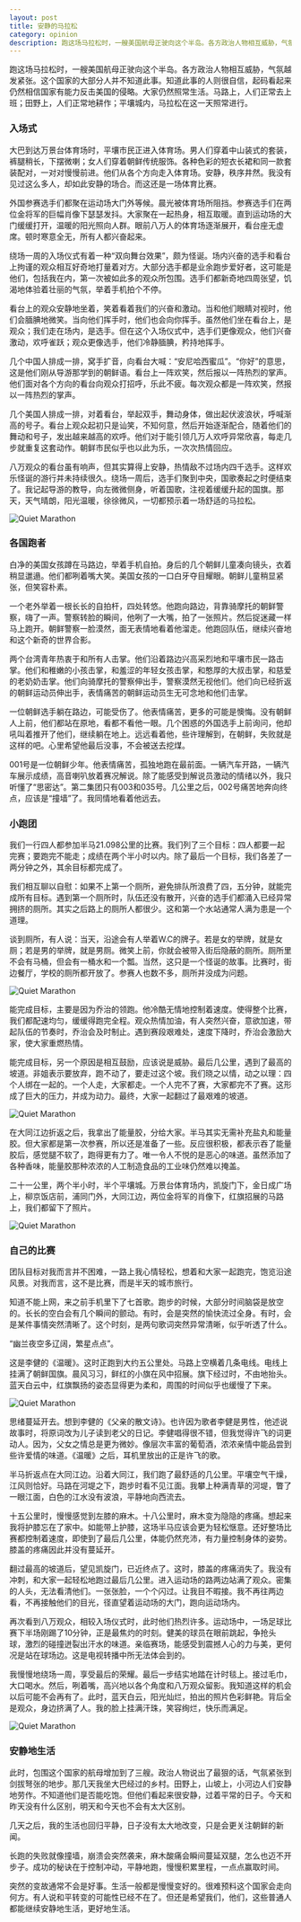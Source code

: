 ```yaml
---
layout: post
title: 安静的马拉松
category: opinion
description: 跑这场马拉松时，一艘美国航母正驶向这个半岛。各方政治人物相互威胁，气氛越发紧张。但这个国家的大部分人并不知道此事。知道此事的人则相当自信，起码看起来仍然相信，这个国家有能力反击美国的侵略。大家仍然照常生活。马路上，人们正常去上班；田野上，人们正常耕作。马拉松在这一天照常进行。
---
```


跑这场马拉松时，一艘美国航母正驶向这个半岛。各方政治人物相互威胁，气氛越发紧张。这个国家的大部分人并不知道此事。知道此事的人则很自信，起码看起来仍然相信国家有能力反击美国的侵略。大家仍然照常生活。马路上，人们正常去上班；田野上，人们正常地耕作；平壤城内，马拉松在这一天照常进行。

### 入场式

大巴到达万景台体育场时，平壤市民正进入体育场。男人们穿着中山装式的套装，裤腿稍长，下摆微喇；女人们穿着朝鲜传统服饰。各种色彩的短衣长裙和同一款套装配对，一对对慢慢前进。他们从各个方向走入体育场。安静，秩序井然。我没有见过这么多人，却如此安静的场合。而这还是一场体育比赛。

外国参赛选手们都聚在运动场大门外等候。晨光被体育场所阻挡。参赛选手们在两位金将军的巨幅肖像下瑟瑟发抖。大家聚在一起热身，相互取暖。直到运动场的大门缓缓打开，温暖的阳光照向人群。眼前八万人的体育场逐渐展开，看台座无虚席。顿时寒意全无，所有人都兴奋起来。

绕场一周的入场仪式有着一种“双向舞台效果”，颇为怪诞。场内兴奋的选手和看台上拘谨的观众相互好奇地打量着对方。大部分选手都是业余跑步爱好者，这可能是他们，包括我在内，第一次被如此多的观众所包围。选手们都新奇地四周张望，饥渴地体验着壮丽的气氛，举着手机拍个不停。

看台上的观众安静地坐着，笑着看着我们的兴奋和激动。当和他们眼睛对视时，他们会腼腆地微笑。当向他们挥手时，他们也会向你挥手。虽然他们坐在看台上，是观众；我们走在场内，是选手。但在这个入场仪式中，选手们更像观众，他们兴奋激动，欢呼雀跃；观众更像选手，他们冷静腼腆，矜持地挥手。

几个中国人排成一排，窝手扩音，向看台大喊：“安尼哈西蜜瓜”。“你好”的意思，这是他们刚从导游那学到的朝鲜语。看台上一阵欢笑，然后报以一阵热烈的掌声。他们面对各个方向的看台向观众打招呼，乐此不疲。每次观众都是一阵欢笑，然报以一阵热烈的掌声。

几个美国人排成一排，对着看台，举起双手，舞动身体，做出起伏波浪状，呼喊渐高的号子。看台上观众起初只是讪笑，不知何意，然后开始逐渐配合，随着他们的舞动和号子，发出越来越高的欢呼。他们对于能引领几万人欢呼异常欣喜，每走几步就重复这套动作。朝鲜市民似乎也以此为乐，一次次热情回应。

八万观众的看台虽有响声，但其实算得上安静，热情敌不过场内四千选手。这样欢乐怪诞的游行并未持续很久。绕场一周后，选手们聚到中央，国歌奏起之时便结束了。我记起导游的教导，向左微微侧身，听着国歌，注视着缓缓升起的国旗。那天，天气晴朗，阳光温暖，徐徐微风，一切都预示着一场舒适的马拉松。

![Quiet Marathon](/images/opinion/Marathon/stadium.JPG)

### 各国跑者

白净的美国女孩蹲在马路边，举着手机自拍。身后的几个朝鲜儿童凑向镜头，衣着稍显邋遢。他们都咧着嘴大笑。美国女孩的一口白牙夺目耀眼。朝鲜儿童稍显紧张，但笑容朴素。

一个老外举着一根长长的自拍杆，四处转悠。他跑向路边，背靠骑摩托的朝鲜警察，嗨了一声。警察转脸的瞬间，他咧了一大嘴，拍了一张照片。然后捉迷藏一样马上跑开。朝鲜警察一脸漠然，面无表情地看着他溜走。他跑回队伍，继续兴奋地和这个新奇的世界合影。

两个台湾青年热衷于和所有人击掌。他们沿着路边兴高采烈地和平壤市民一路击掌。他们和稚嫩的小孩击掌，和羞涩的年轻女孩击掌，和憨厚的大叔击掌，和慈爱的老奶奶击掌。他们向骑摩托的警察伸出手，警察漠然无视他们。他们向已经折返的朝鲜运动员伸出手，表情痛苦的朝鲜运动员生无可念地和他们击掌。

一位朝鲜选手躺在路边，可能受伤了。他表情痛苦，更多的可能是懊悔。没有朝鲜人上前，他们都站在原地，看都不看他一眼。几个困惑的外国选手上前询问，他却吼叫着推开了他们，继续躺在地上。远远看着他，些许理解到，在朝鲜，失败就是这样的吧。心里希望他最后没事，不会被送去挖煤。

001号是一位朝鲜少年。他表情痛苦，孤独地跑在最前面。一辆汽车开路，一辆汽车展示成绩，高音喇叭放着赛况解说。除了能感受到解说员激动的情绪以外，我只听懂了“思密达”。第二集团只有003和035号。几公里之后，002号痛苦地奔向终点，应该是“撞墙”了。我同情地看着他远去。

### 小跑团

我们一行四人都参加半马21.098公里的比赛。我们列了三个目标：四人都要一起完赛；要跑完不能走；成绩在两个半小时以内。除了最后一个目标，我们各差了一两分钟之外，其余目标都完成了。

我们相互聊以自慰：如果不上第一个厕所，避免排队所浪费了四，五分钟，就能完成所有目标。遇到第一个厕所时，队伍还没有散开，兴奋的选手们都涌入已经异常拥挤的厕所。其实之后路上的厕所人都很少。这和第一个水站通常人满为患是一个道理。

谈到厕所，有人说：当天，沿途会有人举着W.C的牌子。若是女的举牌，就是女厕；若是男的举牌，就是男厕。微笑上前，你就会被带入街后隐蔽的厕所。厕所里不会有马桶，但会有一桶水和一个瓢。当然，这只是一个怪诞的故事。比赛时，街边餐厅，学校的厕所都开放了。参赛人也数不多，厕所并没成为问题。

![Quiet Marathon](/images/opinion/Marathon/wc.JPG)

能完成目标，主要是因为乔治的领跑。他冷酷无情地控制着速度。使得整个比赛，我们都配速均匀，缓缓得跑完全程。观众热情加油，有人突然兴奋，意欲加速，带起队伍的节奏时，乔治会及时制止。遇到赛段艰难处，速度下降时，乔治会激励大家，使大家重燃热情。

能完成目标，另一个原因是相互鼓励，应该说是威胁。最后几公里，遇到了最高的坡道。非姐表示要放弃，跑不动了，要走过这个坡。我们晓之以情，动之以理：四个人绑在一起的。一个人走，大家都走。一个人完不了赛，大家都完不了赛。这形成了巨大的压力，并成为动力。最终，大家一起翻过了最艰难的坡道。

![Quiet Marathon](/images/opinion/Marathon/running.JPG)

在大同江边折返之后，我拿出了能量胶，分给大家。半马其实无需补充盐丸和能量胶。但大家都是第一次参赛，所以还是准备了一些。反应很积极，都表示吞了能量胶后，感觉腿不软了，跑得更有力了。唯一令人不悦的是恶心的味道。虽然添加了各种香味，能量胶那种浓浓的人工制造食品的工业味仍然难以掩盖。

二十一公里，两个半小时，半个平壤城。万景台体育场内，凯旋门下，金日成广场上，柳京饭店前，浦同门外，大同江边，两位金将军的肖像下，红旗招展的马路上，我们都留下了照片。

![Quiet Marathon](/images/opinion/Marathon/street.JPG)

### 自己的比赛

团队目标对我而言并不困难，一路上我心情轻松，想着和大家一起跑完，饱览沿途风景。对我而言，这不是比赛，而是半天的城市旅行。

知道不能上网，来之前手机里下了七首歌。跑步的时候，大部分时间脑袋是放空的。长长的空白会有几个瞬间的颤动。有时，会是突然的愉快流过全身。有时，会是某件事情突然清晰了。这个时刻，是两句歌词突然异常清晰，似乎听透了什么。

“幽兰夜空多辽阔，繁星点点”。

这是李健的《温暖》。这时正跑到大约五公里处。马路上空横着几条电线。电线上挂满了朝鲜国旗。晨风习习，鲜红的小旗在风中招展。旗下经过时，不由地抬头。蓝天白云中，红旗飘扬的姿态显得更为柔和，周围的时间似乎也缓慢了下来。

![Quiet Marathon](/images/opinion/Marathon/flag.JPG)

思绪蔓延开去。想到李健的《父亲的散文诗》。也许因为歌者李健是男性，他述说故事时，将原词改为儿子读到老父的日记。李健唱得很不错，但我觉得许飞的词更动人。因为，父女之情总是更为微妙。像层次丰富的葡萄酒，浓浓亲情中能品尝到些许爱情的味道。《温暖》之后，耳机里放出的正是许飞的歌。

半马折返点在大同江边。沿着大同江，我们跑了最舒适的几公里。平壤空气干燥，江风则恰好。马路在河堤之下，跑步时看不见江面。我攀上种满青草的河堤，瞥了一眼江面，白色的江水没有波浪，平静地向西流去。

十五公里时，慢慢感觉到左膝的麻木。十八公里时，麻木变为隐隐的疼痛。想起来我将护膝忘在了家中。如能带上护膝，这场半马应该会更为轻松惬意。还好整场比赛都控制着速度，即使到了最后几公里，体能仍然充沛，有力量控制身体的姿势。膝盖的疼痛因此并没有蔓延开。

翻过最高的坡道后，望见凯旋门，已近终点了。这时，膝盖的疼痛消失了。我没有冲刺，和大家一起轻松地跑过最后几公里。进入运动场的路两边站满了观众。密集的人头，无法看清他们。一张张脸，一个个闪过。让我目不暇接。我不再往两边看，不再接触他们的目光，径直望着运动场的大门，跑向运动场内。

再次看到八万观众，相较入场仪式时，此时他们热烈许多。运动场中，一场足球比赛下半场刚踢了10分钟，正是最焦灼的时刻。健美的球员在眼前跳起，争抢头球，激烈的碰撞迸裂出汗水的味道。亲临赛场，能感受到震撼人心的力与美，更何况是站在球场边。这是电视转播中所无法体会到的。

我慢慢地绕场一周，享受最后的荣耀。最后一步结实地踏在计时毯上。接过毛巾，大口喝水。然后，咧着嘴，高兴地以各个角度和八万观众留影。我知道这样的机会以后可能不会再有了。此时，蓝天白云，阳光灿烂，拍出的照片色彩鲜艳。背后全是观众，身边挤满了人。我的脸上挂满汗珠，笑容绚烂，快乐而满足。

![Quiet Marathon](/images/opinion/Marathon/handstand.JPG)

### 安静地生活

此时，包围这个国家的航母增加到了三艘。政治人物说出了最狠的话，气氛紧张到剑拔弩张的地步。那几天我坐大巴经过的乡村。田野上，山坡上，小河边人们安静地劳作。不知道他们是否能吃饱。但他们看起来很安静，过着平常的日子。今天和昨天没有什么区别，明天和今天也不会有太大区别。

几天之后，我的生活也回归平静，日子没有太大地改变，只是会更关注朝鲜的新闻。

长跑的失败就像撞墙，崩溃会突然袭来，麻木酸痛会瞬间蔓延双腿，怎么也迈不开步子。成功的秘诀在于控制冲动，平静地跑，慢慢积累里程，一点点赢取时间。

突然的变故通常不会是好事。生活一般都是慢慢变好的。很难预料这个国家会走向何方。有人说和平转变的可能性已经不在了。但还是希望我们，他们，这些普通人都能继续安静地生活，更好地生活。
